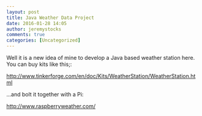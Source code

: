 ```yaml
---
layout: post
title: Java Weather Data Project
date: 2016-01-28 14:05
author: jeremystocks
comments: true
categories: [Uncategorized]
---
```

Well it is a new idea of mine to develop a Java based weather station here. You can buy kits like this;:

http://www.tinkerforge.com/en/doc/Kits/WeatherStation/WeatherStation.html

...and bolt it together with a Pi:

http://www.raspberryweather.com/

&nbsp;
